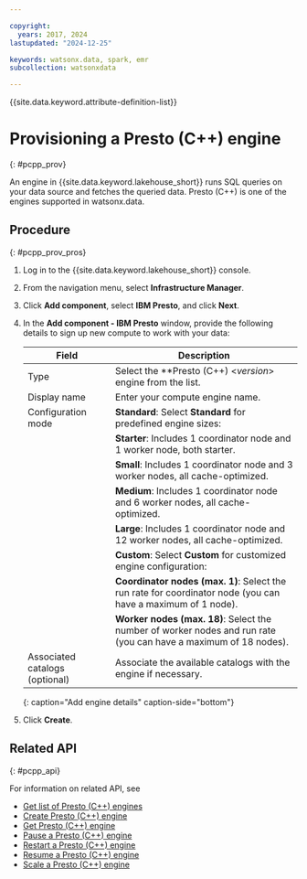 ```yaml
---

copyright:
  years: 2017, 2024
lastupdated: "2024-12-25"

keywords: watsonx.data, spark, emr
subcollection: watsonxdata

---
```


{{site.data.keyword.attribute-definition-list}}

# Provisioning a Presto (C++) engine
{: #pcpp_prov}

An engine in {{site.data.keyword.lakehouse_short}} runs SQL queries on your data source and fetches the queried data. Presto (C++) is one of the engines supported in watsonx.data.

## Procedure
{: #pcpp_prov_pros}

1. Log in to the {{site.data.keyword.lakehouse_short}} console.
1. From the navigation menu, select **Infrastructure Manager**.
1. Click **Add component**, select **IBM Presto**, and click **Next**.
1. In the **Add component - IBM Presto** window, provide the following details to sign up new compute to work with your data:

    | Field | Description |
    | --- | --- |
    | Type | Select the **Presto (C++) <*version*> engine from the list. |
    | Display name   | Enter your compute engine name.  |
    | Configuration mode | **Standard**: Select **Standard** for predefined engine sizes: |
    |   |**Starter**: Includes 1 coordinator node and 1 worker node, both starter.   |
    |   | **Small**: Includes 1 coordinator node and 3 worker nodes, all cache-optimized.  |
    |   | **Medium**: Includes 1 coordinator node and 6 worker nodes, all cache-optimized.  |
    |   |**Large**: Includes 1 coordinator node and 12 worker nodes, all cache-optimized.  |
    |   | **Custom**: Select **Custom** for customized engine configuration:    |
    |    |  **Coordinator nodes (max. 1)**: Select the run rate for coordinator node (you can have a maximum of 1 node).  |
    |    |  **Worker nodes (max. 18)**: Select the number of worker nodes and run rate (you can have a maximum of 18 nodes).  |
    | Associated catalogs (optional) | Associate the available catalogs with the engine if necessary.  |
    {: caption="Add engine details" caption-side="bottom"}

1. Click **Create**.

## Related API
{: #pcpp_api}

For information on related API, see
* [Get list of Presto (C++) engines](https://cloud.ibm.com/apidocs/watsonxdata#list-prestissimo-engines)
* [Create Presto (C++) engine](https://cloud.ibm.com/apidocs/watsonxdata#create-prestissimo-engine)
* [Get Presto (C++) engine](https://cloud.ibm.com/apidocs/watsonxdata#get-prestissimo-engine)
* [Pause a Presto (C++) engine](https://cloud.ibm.com/apidocs/watsonxdata#pause-prestissimo-engine)
* [Restart a Presto (C++) engine](https://cloud.ibm.com/apidocs/watsonxdata#restart-prestissimo-engine)
* [Resume a Presto (C++) engine](https://cloud.ibm.com/apidocs/watsonxdata#resume-prestissimo-engine)
* [Scale a Presto (C++) engine](https://cloud.ibm.com/apidocs/watsonxdata#scale-prestissimo-engine)
